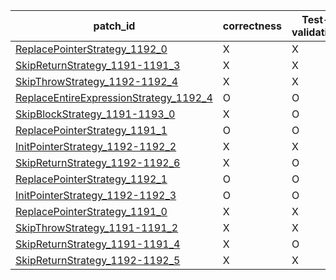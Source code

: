  | patch_id |correctness |Test-validation |NPEX-validation |
 |--- | --- | --- | --- | 
 | [ReplacePointerStrategy_1192_0](./patches/ReplacePointerStrategy_1192_0/patch.java#L1174) | X | X | X | 
 | [SkipReturnStrategy_1191-1191_3](./patches/SkipReturnStrategy_1191-1191_3/patch.java#L1173) | X | X | X | 
 | [SkipThrowStrategy_1192-1192_4](./patches/SkipThrowStrategy_1192-1192_4/patch.java#L1174) | X | X | X | 
 | [ReplaceEntireExpressionStrategy_1192_4](./patches/ReplaceEntireExpressionStrategy_1192_4/patch.java#L1174) | O | O | O | 
 | [SkipBlockStrategy_1191-1193_0](./patches/SkipBlockStrategy_1191-1193_0/patch.java#L1173) | X | O | X | 
 | [ReplacePointerStrategy_1191_1](./patches/ReplacePointerStrategy_1191_1/patch.java#L1173) | O | O | X | 
 | [InitPointerStrategy_1192-1192_2](./patches/InitPointerStrategy_1192-1192_2/patch.java#L1174) | X | X | X | 
 | [SkipReturnStrategy_1192-1192_6](./patches/SkipReturnStrategy_1192-1192_6/patch.java#L1174) | X | O | X | 
 | [ReplacePointerStrategy_1192_1](./patches/ReplacePointerStrategy_1192_1/patch.java#L1174) | O | O | X | 
 | [InitPointerStrategy_1192-1192_3](./patches/InitPointerStrategy_1192-1192_3/patch.java#L1174) | O | O | X | 
 | [ReplacePointerStrategy_1191_0](./patches/ReplacePointerStrategy_1191_0/patch.java#L1173) | X | X | X | 
 | [SkipThrowStrategy_1191-1191_2](./patches/SkipThrowStrategy_1191-1191_2/patch.java#L1173) | X | X | X | 
 | [SkipReturnStrategy_1191-1191_4](./patches/SkipReturnStrategy_1191-1191_4/patch.java#L1173) | X | O | X | 
 | [SkipReturnStrategy_1192-1192_5](./patches/SkipReturnStrategy_1192-1192_5/patch.java#L1174) | X | X | X | 
